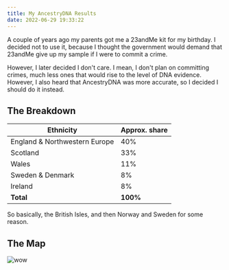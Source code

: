 ```yaml
---
title: My AncestryDNA Results
date: 2022-06-29 19:33:22
---
```


A couple of years ago my parents got me a 23andMe kit for my birthday. I decided not to use it, because I thought the government would demand that 23andMe give up my sample if I were to commit a crime.

However, I later decided I don't care. I mean, I don't plan on committing crimes, much less ones that would rise to the level of DNA evidence. However, I also heard that AncestryDNA was more accurate, so I decided I should do it instead.

## The Breakdown

| Ethnicity | Approx. share |
| --------- | ------------- |
| England & Northwestern Europe | 40% |
| Scotland | 33% |
| Wales | 11% |
| Sweden & Denmark | 8% |
| Ireland | 8% |
| **Total** | **100%** |

So basically, the British Isles, and then Norway and Sweden for some reason.

## The Map

![wow](/map.png)